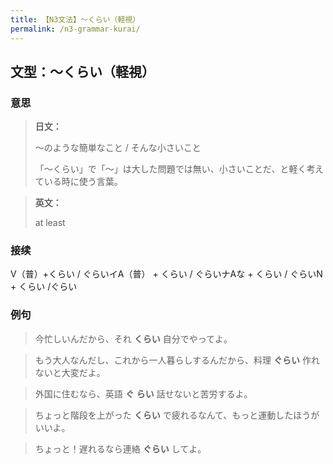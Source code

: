 ```yaml
---
title: 【N3文法】〜くらい（軽視）
permalink: /n3-grammar-kurai/
---
```


## 文型：〜くらい（軽視）

### 意思

> **日文：**
> 
> ～のような簡単なこと / そんな小さいこと
> 
> 「～くらい」で「～」は大した問題では無い、小さいことだ、と軽く考えている時に使う言葉。


> **英文：**
> 
> at least


### 接续

V（普）+くらい / ぐらいイA（普） \+ くらい / ぐらいナAな \+ くらい / ぐらいN + くらい /ぐらい

### 例句

> 今忙しいんだから、それ **くらい** 自分でやってよ。

> もう大人なんだし、これから一人暮らしするんだから、料理 **ぐらい** 作れないと大変だよ。

> 外国に住むなら、英語 **ぐ** **らい** 話せないと苦労するよ。

> ちょっと階段を上がった **くらい** で疲れるなんて、もっと運動したほうがいいよ。

> ちょっと！遅れるなら連絡 **ぐらい** してよ。

